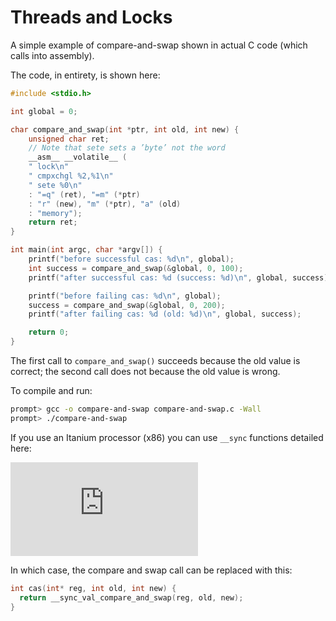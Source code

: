 # Threads and Locks

A simple example of compare-and-swap shown in actual C code (which calls into
assembly).

The code, in entirety, is shown here:

```c
#include <stdio.h>

int global = 0;

char compare_and_swap(int *ptr, int old, int new) {
    unsigned char ret;
    // Note that sete sets a ’byte’ not the word
    __asm__ __volatile__ (
	" lock\n"
	" cmpxchgl %2,%1\n"
	" sete %0\n"
	: "=q" (ret), "=m" (*ptr)
	: "r" (new), "m" (*ptr), "a" (old)
	: "memory");
    return ret;
}

int main(int argc, char *argv[]) {
    printf("before successful cas: %d\n", global);
    int success = compare_and_swap(&global, 0, 100);
    printf("after successful cas: %d (success: %d)\n", global, success);

    printf("before failing cas: %d\n", global);
    success = compare_and_swap(&global, 0, 200);
    printf("after failing cas: %d (old: %d)\n", global, success);

    return 0;
}
```

The first call to `compare_and_swap()` succeeds because the old value is
correct; the second call does not because the old value is wrong.

To compile and run:

```sh
prompt> gcc -o compare-and-swap compare-and-swap.c -Wall
prompt> ./compare-and-swap
```

If you use an Itanium processor (x86) you can use `__sync` functions
detailed here:

![GCC Intel Itanium Processor-specific Atomic Builtins](https://gcc.gnu.org/onlinedocs/gcc-4.1.0/gcc/Atomic-Builtins.html)

In which case, the compare and swap call can be replaced with this:

```c
int cas(int* reg, int old, int new) {
  return __sync_val_compare_and_swap(reg, old, new);
}
```
